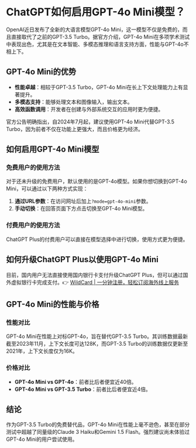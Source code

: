 # ChatGPT如何启用GPT-4o Mini模型？

OpenAI近日发布了全新的大语言模型GPT-4o Mini，这一模型不仅是免费的，而且直接取代了之前的GPT-3.5 Turbo。据官方介绍，GPT-4o Mini在多项学术测试中表现出色，尤其是在文本智能、多模态推理和语言支持方面，性能与GPT-4o不相上下。

## GPT-4o Mini的优势

- **性能卓越**：相较于GPT-3.5 Turbo，GPT-4o Mini在长上下文处理能力上有显著提升。
- **多模态支持**：能够处理文本和图像输入，输出文本。
- **高效函数调用**：开发者在创建与外部系统交互的应用时更为便捷。

官方公告明确指出，自2024年7月起，建议使用GPT-4o Mini代替GPT-3.5 Turbo，因为前者不仅在功能上更强大，而且价格更为经济。

## 如何启用GPT-4o Mini模型

### 免费用户的使用方法

对于还未升级的免费用户，默认使用的是GPT-4o模型。如果你想切换到GPT-4o Mini，可以通过以下两种方式实现：

1. **通过URL参数**：在访问网址后加上`?mode=gpt-4o-mini`参数。
2. **手动切换**：在回答页面下方点击切换至GPT-4o Mini模型。

### 付费用户的使用方法

ChatGPT Plus的付费用户可以直接在模型选择中进行切换，使用方式更为便捷。

## 如何升级ChatGPT Plus以使用GPT-4o Mini

目前，国内用户无法直接使用国内银行卡支付升级ChatGPT Plus，但可以通过国外虚拟银行卡完成支付。👉 [WildCard | 一分钟注册，轻松订阅海外线上服务](https://bbtdd.com/WildCard)

## GPT-4o Mini的性能与价格

### 性能对比

GPT-4o Mini在性能上对标GPT-4o，旨在替代GPT-3.5 Turbo。其训练数据最新截至2023年11月，上下文长度可达128K，而GPT-3.5 Turbo的训练数据仅更新至2021年，上下文长度仅为16K。

### 价格对比

- **GPT-4o Mini vs GPT-4o**：前者比后者便宜近40倍。
- **GPT-4o Mini vs GPT-3.5 Turbo**：前者比后者便宜近4倍。

## 结论

作为GPT-3.5 Turbo的免费替代品，GPT-4o Mini在性能上毫不逊色，甚至在部分测试中超越了同量级的Claude 3 Haiku和Gemini 1.5 Flash。强烈建议尚未体验过GPT-4o Mini的用户尝试使用。